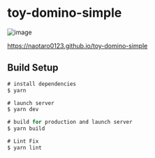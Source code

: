 # toy-domino-simple

![image](https://github.com/user-attachments/assets/ef2444ce-d166-49f4-85e0-101d43cebd44)

https://naotaro0123.github.io/toy-domino-simple

## Build Setup

```ts
# install dependencies
$ yarn

# launch server
$ yarn dev

# build for production and launch server
$ yarn build

# Lint Fix
$ yarn lint
```
